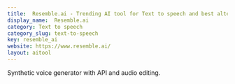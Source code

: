 ```yaml
---
title:  Resemble.ai - Trending AI tool for Text to speech and best alternatives
display_name:  Resemble.ai
category: Text to speech
category_slug: text-to-speech
key: resemble_ai
website: https://www.resemble.ai/
layout: aitool
---
```


Synthetic voice generator with API and audio editing.
